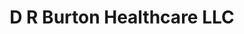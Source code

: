 ---
title: "D R Burton Healthcare LLC"
url: /farmville/d-r-burton-healthcare-llc/
shop: medical supply
---